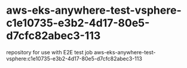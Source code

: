# aws-eks-anywhere-test-vsphere-c1e10735-e3b2-4d17-80e5-d7cfc82abec3-113
repository for use with E2E test job aws-eks-anywhere-test-vsphere:c1e10735-e3b2-4d17-80e5-d7cfc82abec3-113
